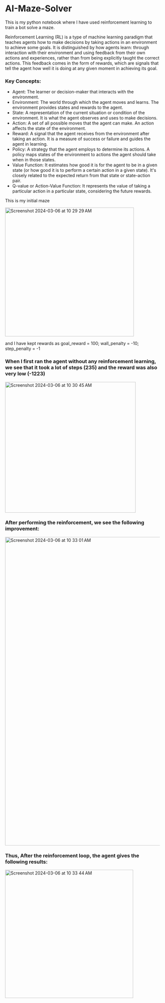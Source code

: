 # AI-Maze-Solver
This is my python notebook where I have used reinforcement learning to train a bot solve a maze. 

Reinforcement Learning (RL) is a type of machine learning paradigm that teaches agents how to make decisions by taking actions in an environment to achieve some goals. It is distinguished by how agents learn: through interaction with their environment and using feedback from their own actions and experiences, rather than from being explicitly taught the correct actions. This feedback comes in the form of rewards, which are signals that tell the agent how well it is doing at any given moment in achieving its goal.

### Key Concepts:
- Agent: The learner or decision-maker that interacts with the environment.
- Environment: The world through which the agent moves and learns. The environment provides states and rewards to the agent.
- State: A representation of the current situation or condition of the environment. It is what the agent observes and uses to make decisions.
- Action: A set of all possible moves that the agent can make. An action affects the state of the environment.
- Reward: A signal that the agent receives from the environment after taking an action. It is a measure of success or failure and guides the agent in learning.
- Policy: A strategy that the agent employs to determine its actions. A policy maps states of the environment to actions the agent should take when in those states.
- Value Function: It estimates how good it is for the agent to be in a given state (or how good it is to perform a certain action in a given state). It's closely related to the expected return from that state or state-action pair.
- Q-value or Action-Value Function: It represents the value of taking a particular action in a particular state, considering the future rewards.

This is my initial maze

<img width="419" alt="Screenshot 2024-03-06 at 10 29 29 AM" src="https://github.com/Prajyot9501/AI-Maze-Solver/assets/60104217/1c31edac-d337-485a-987d-308c1e08c126">

and I have kept rewards as goal_reward = 100; wall_penalty = -10; step_penalty = -1

### When I first ran the agent without any reinforcement learning, we see that it took a lot of steps (235) and the reward was also very low (-1223)

<img width="425" alt="Screenshot 2024-03-06 at 10 30 45 AM" src="https://github.com/Prajyot9501/AI-Maze-Solver/assets/60104217/299a04e4-8882-4b4c-ab6f-b7de0ad24840">

### After performing the reinforcement, we see the following improvement:

<img width="1003" alt="Screenshot 2024-03-06 at 10 33 01 AM" src="https://github.com/Prajyot9501/AI-Maze-Solver/assets/60104217/ecf155f1-0273-419c-9185-c8a8447a35f5">

### Thus, After the reinforcement loop, the agent gives the following results:

<img width="417" alt="Screenshot 2024-03-06 at 10 33 44 AM" src="https://github.com/Prajyot9501/AI-Maze-Solver/assets/60104217/51407234-d5ae-4f0f-b069-c29fe8a5cf7c">
